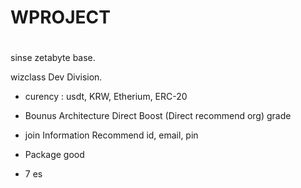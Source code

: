 # WPROJECT

# 

sinse zetabyte base.

wizclass Dev Division.


- curency : 
usdt,
KRW,
Etherium, 
ERC-20

- Bounus Architecture
Direct
Boost (Direct recommend org)
grade

- join Information 
Recommend
id,
email,
pin


- Package good
- 7 es




